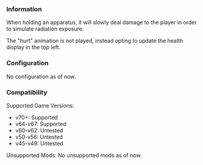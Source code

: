 ### Information
When holding an apparatus, it will slowly deal damage to the player in order to simulate radiation exposure.

The "hurt" animation is not played, instead opting to update the health display in the top left.

### Configuration
No configuration as of now.

### Compatibility

Supported Game Versions:
 - v70+: Supported
 - v64-v67: Supported
 - v60-v62: Untested
 - v50-v56: Untested
 - v45-v49: Untested

Unsupported Mods:
No unsupported mods as of now.
